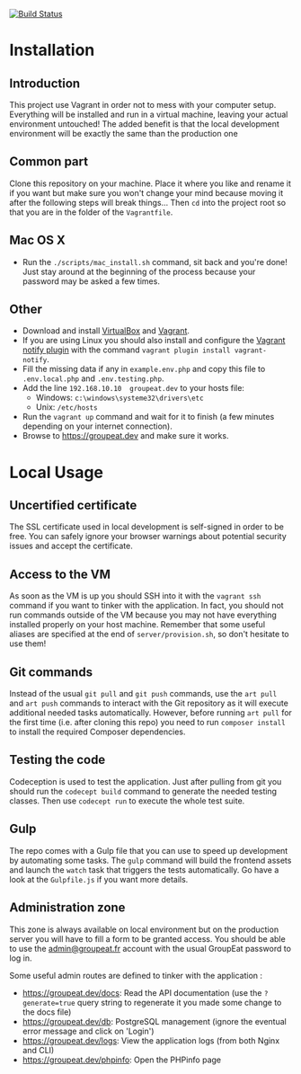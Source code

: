 [![Build Status](https://api.shippable.com/projects/54a71363d46935d5fbc15ac1/badge?branchName=master)](https://app.shippable.com/projects/54a71363d46935d5fbc15ac1/builds/latest)

# Installation

## Introduction

This project use Vagrant in order not to mess with your computer setup. Everything will be installed and run in a virtual machine, leaving your actual environment untouched! The added benefit is that the local development environment will be exactly the same than the production one

## Common part

Clone this repository on your machine. Place it where you like and rename it if you want but make sure you won't change your mind because moving it after the following steps will break things... Then `cd` into the project root so that you are in the folder of the `Vagrantfile`.

## Mac OS X
 - Run the `./scripts/mac_install.sh` command, sit back and you're done! Just stay around at the beginning of the process because your password may be asked a few times.

## Other
 - Download and install [VirtualBox](https://www.virtualbox.org/wiki/Downloads) and [Vagrant](https://www.vagrantup.com/downloads.html).
 - If you are using Linux you should also install and configure the [Vagrant notify plugin](https://github.com/fgrehm/vagrant-notify) with the command `vagrant plugin install vagrant-notify`.
 - Fill the missing data if any in `example.env.php` and copy this file to `.env.local.php` and `.env.testing.php`.
 - Add the line `192.168.10.10  groupeat.dev` to your hosts file:
   - Windows: `c:\windows\systeme32\drivers\etc`
   - Unix: `/etc/hosts`
 - Run the `vagrant up` command and wait for it to finish (a few minutes depending on your internet connection).
 - Browse to https://groupeat.dev and make sure it works.

# Local Usage

## Uncertified certificate

The SSL certificate used in local development is self-signed in order to be free. You can safely ignore your browser warnings about potential security issues and accept the certificate.

## Access to the VM

As soon as the VM is up you should SSH into it with the `vagrant ssh` command if you want to tinker with the application. In fact, you should not run commands outside of the VM because you may not have everything installed properly on your host machine.
Remember that some useful aliases are specified at the end of `server/provision.sh`, so don't hesitate to use them!

## Git commands

Instead of the usual `git pull` and `git push` commands, use the `art pull` and `art push` commands to interact with the Git repository as it will execute additional needed tasks automatically. However, before running `art pull` for the first time (i.e. after cloning this repo) you need to run `composer install` to install the required Composer dependencies.

## Testing the code

Codeception is used to test the application. Just after pulling from git you should run the `codecept build` command to generate the needed testing classes. Then use `codecept run` to execute the whole test suite.

## Gulp

The repo comes with a Gulp file that you can use to speed up development by automating some tasks. The `gulp` command will build the frontend assets and launch the `watch` task that triggers the tests automatically. Go have a look at the `Gulpfile.js` if you want more details.

## Administration zone

This zone is always available on local environment but on the production server you will have to fill a form to be granted access. You should be able to use the admin@groupeat.fr account with the usual GroupEat password to log in.

Some useful admin routes are defined to tinker with the application :

 - https://groupeat.dev/docs: Read the API documentation (use the `?generate=true` query string to regenerate it you made some change to the docs file)
 - https://groupeat.dev/db: PostgreSQL management (ignore the eventual error message and click on 'Login')
 - https://groupeat.dev/logs: View the application logs (from both Nginx and CLI)
 - https://groupeat.dev/phpinfo: Open the PHPinfo page
